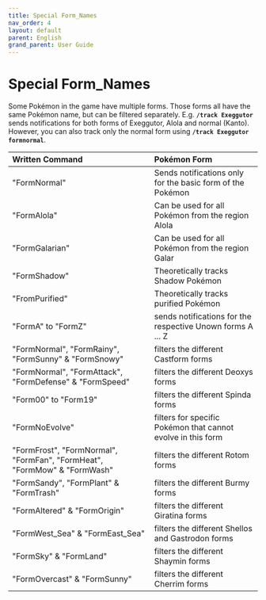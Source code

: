 ```yaml
---
title: Special Form_Names
nav_order: 4
layout: default
parent: English
grand_parent: User Guide
---
```


# Special Form_Names
Some Pokémon in the game have multiple forms. Those forms all have the same Pokémon name, but can be filtered separately. E.g. **`/track Exeggutor`** sends notifications for both forms of Exeggutor, Alola and normal (Kanto). However, you can also track only the normal form using **`/track Exeggutor formnormal`**.

| Written Command | Pokémon Form |   
| :-----------|:-------------|  
|"FormNormal"| Sends notifications only for the basic form of the Pokémon  |  
|"FormAlola"| Can be used for all Pokémon from the region Alola  |  
|"FormGalarian"| Can be used for all Pokémon from the region Galar  |  
|"FormShadow"| Theoretically tracks Shadow Pokémon  |  
|"FromPurified"| Theoretically tracks purified Pokémon  |  
|"FormA" to "FormZ"| sends notifications for the respective Unown forms A ... Z |  
|"FormNormal", "FormRainy", "FormSunny" & "FormSnowy" | filters the different Castform forms  |  
|"FormNormal", "FormAttack", "FormDefense" & "FormSpeed"| filters the different Deoxys forms   |  
|"Form00" to "Form19"| filters the different Spinda forms  |  
|"FormNoEvolve"| filters for specific Pokémon that cannot evolve in this form  |  
|"FormFrost", "FormNormal", "FormFan", "FormHeat", "FormMow" & "FormWash"| filters the different Rotom forms  |  
|"FormSandy", "FormPlant" & "FormTrash"| filters the different Burmy forms  |  
|"FormAltered" & "FormOrigin"| filters the different Giratina forms  |  
|"FormWest_Sea" & "FormEast_Sea"| filters the different Shellos and Gastrodon forms  |  
|"FormSky" & "FormLand"| filters the different Shaymin forms  |  
|"FormOvercast" & "FormSunny"| filters the different Cherrim forms  |  
